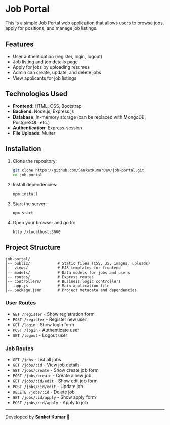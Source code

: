 # Job Portal

This is a simple Job Portal web application that allows users to browse jobs, apply for positions, and manage job listings.

## Features

- User authentication (register, login, logout)
- Job listing and job details page
- Apply for jobs by uploading resumes
- Admin can create, update, and delete jobs
- View applicants for job listings

## Technologies Used

- **Frontend**: HTML, CSS, Bootstrap
- **Backend**: Node.js, Express.js
- **Database**: In-memory storage (can be replaced with MongoDB, PostgreSQL, etc.)
- **Authentication**: Express-session
- **File Uploads**: Multer

## Installation

1. Clone the repository:
   ```sh
   git clone https://github.com/SanketKumarDev/job-portal.git
   cd job-portal
   ```
2. Install dependencies:
   ```sh
   npm install
   ```
3. Start the server:
   ```sh
   npm start
   ```
4. Open your browser and go to:
   ```
   http://localhost:3000
   ```

## Project Structure

```
job-portal/
│-- public/            # Static files (CSS, JS, images, uploads)
│-- views/             # EJS templates for frontend
│-- models/            # Data models for jobs and users
│-- routes/            # Express routes
│-- controllers/       # Business logic controllers
│-- app.js             # Main application file
│-- package.json       # Project metadata and dependencies
```


### User Routes

- `GET /register` - Show registration form
- `POST /register` - Register new user
- `GET /login` - Show login form
- `POST /login` - Authenticate user
- `GET /logout` - Logout user

### Job Routes

- `GET /jobs` - List all jobs
- `GET /jobs/:id` - View job details
- `GET /jobs/create` - Show create job form
- `POST /jobs/create` - Create a new job
- `GET /jobs/:id/edit` - Show edit job form
- `POST /jobs/:id/edit` - Update job
- `DELETE /jobs/:id` - Delete job
- `GET /jobs/:id/apply` - Show apply form
- `POST /jobs/:id/apply` - Apply to job


---

Developed by **Sanket Kumar** 🚀

